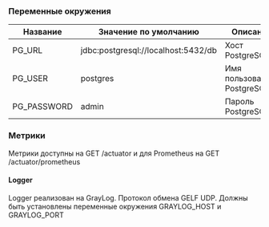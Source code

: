 
### Переменные окружения
| Название|Значение по умолчанию|Описание|
| --- |------- | ------ |
| PG_URL |jdbc:postgresql://localhost:5432/db| Хост PostgreSQL|
| PG_USER |postgres| Имя пользователя PostgreSQL |
| PG_PASSWORD |admin| Пароль PostgreSQL |

### Метрики

Метрики доступны на GET /actuator и для Prometheus на GET /actuator/prometheus

#### Logger

Logger реализован на GrayLog. Протокол обмена GELF UDP. Должны быть установлены переменные окружения GRAYLOG_HOST и GRAYLOG_PORT
